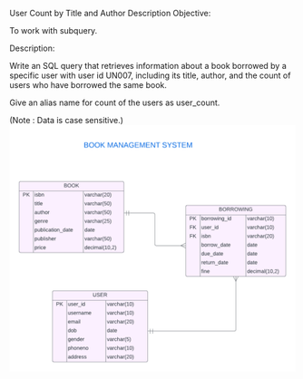 User Count by Title and Author
Description
Objective:

To work with subquery.

Description:

Write an SQL query that retrieves information about a book borrowed by a specific user with user id UN007, including its title, author, and the count of users who have borrowed the same book.

Give an alias name for count of the users as user_count.

(Note : Data is case sensitive.)
![image alt](https://github.com/PraveenKumara2k33/Cognizant-JavaStack-Handson-2024/blob/afac1a7b2c141cd56f734326af7175fe08be4c84/Stage%201/SQL%20Programming/image-1.png)
